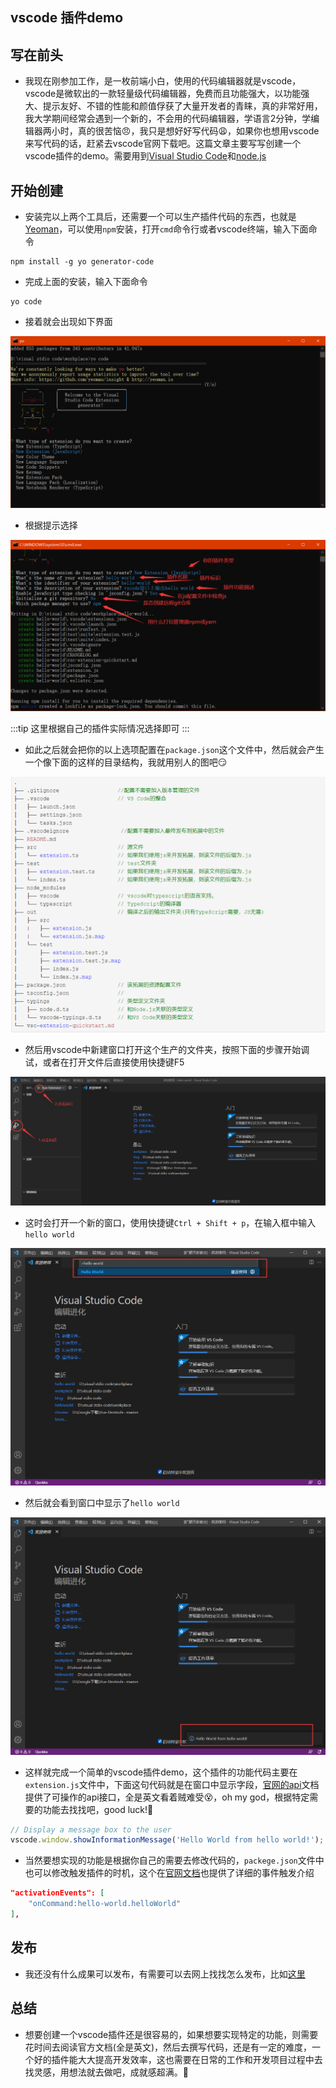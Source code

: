 ## vscode 插件demo
## 写在前头
- 我现在刚参加工作，是一枚前端小白，使用的代码编辑器就是vscode，vscode是微软出的一款轻量级代码编辑器，免费而且功能强大，以功能强大、提示友好、不错的性能和颜值俘获了大量开发者的青睐，真的非常好用，我大学期间经常会遇到一个新的，不会用的代码编辑器，学语言2分钟，学编辑器两小时，真的很苦恼:angry:，我只是想好好写代码:weary:，如果你也想用vscode来写代码的话，赶紧去vscode官网下载吧。这篇文章主要写写创建一个vscode插件的demo。需要用到[Visual Studio Code](https://code.visualstudio.com/)和[node.js](https://nodejs.org/zh-cn/)
## 开始创建
- 安装完以上两个工具后，还需要一个可以生产插件代码的东西，也就是[Yeoman](https://yeoman.io/)，可以使用`npm`安装，打开`cmd`命令行或者vscode终端，输入下面命令
```
npm install -g yo generator-code
```
- 完成上面的安装，输入下面命令
```
yo code
```
- 接着就会出现如下界面

![An image](../public/vscodePlugin/yo.png)

- 根据提示选择

![An image](../public/vscodePlugin/yo1.png)

:::tip
这里根据自己的插件实际情况选择即可
:::

- 如此之后就会把你的以上选项配置在`package.json`这个文件中，然后就会产生一个像下面的这样的目录结构，我就用别人的图吧:smirk:

![An image](../public/vscodePlugin/yo2.png)

- 然后用vscode中新建窗口打开这个生产的文件夹，按照下面的步骤开始调试，或者在打开文件后直接使用快捷键F5

![An image](../public/vscodePlugin/yo3.png)

- 这时会打开一个新的窗口，使用快捷键`Ctrl + Shift + p`，在输入框中输入`hello world`

![An image](../public/vscodePlugin/yo4.png)

- 然后就会看到窗口中显示了`hello world`

![An image](../public/vscodePlugin/yo5.png)

- 这样就完成一个简单的vscode插件demo，这个插件的功能代码主要在`extension.js`文件中，下面这句代码就是在窗口中显示字段，[官网的api](https://code.visualstudio.com/api/references/vscode-api#api-patterns)文档提供了可操作的api接口，全是英文看着贼难受:dizzy_face:，oh my god，根据特定需要的功能去找找吧，good luck!:pray:
```js
// Display a message box to the user
vscode.window.showInformationMessage('Hello World from hello world!');
```
- 当然要想实现的功能是根据你自己的需要去修改代码的，`packege.json`文件中也可以修改触发插件的时机，这个在[官网文档](https://code.visualstudio.com/api/references/activation-events)也提供了详细的事件触发介绍
```json
"activationEvents": [
	"onCommand:hello-world.helloWorld"
],
```
## 发布
- 我还没有什么成果可以发布，有需要可以去网上找找怎么发布，比如[这里](https://blog.csdn.net/Suwanqing_su/article/details/105947156)
## 总结
- 想要创建一个vscode插件还是很容易的，如果想要实现特定的功能，则需要花时间去阅读官方文档(全是英文)，然后去撰写代码，还是有一定的难度，一个好的插件能大大提高开发效率，这也需要在日常的工作和开发项目过程中去找灵感，用想法就去做吧，成就感超满。:100: